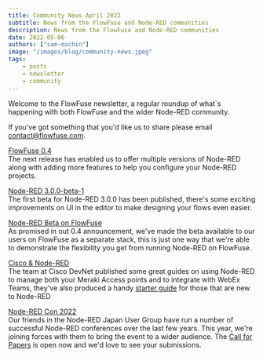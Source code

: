 ```yaml
---
title: Community News April 2022
subtitle: News from the FlowFuse and Node-RED communities
description: News from the FlowFuse and Node-RED communities
date: 2022-05-06
authors: ["sam-machin"]
image: "/images/blog/community-news.jpeg"
tags:
    - posts
    - newsletter
    - community
---
```


Welcome to the FlowFuse newsletter, a regular roundup of what\`s happening with both FlowFuse and the wider Node-RED community. 
<!--more-->
If you've got something that you'd like us to share please email [contact@flowfuse.com](mailto:contact@flowfuse.com).

[FlowFuse 0.4](/blog/2022/04/flowforge-04-released/)  
The next release has enabled us to offer multiple versions of Node-RED along with adding more features to help you configure your Node-RED projects.

[Node-RED 3.0.0-beta-1](https://discourse.nodered.org/t/node-red-3-0-0-beta-1-released/62124)  
The first beta for Node-RED 3.0.0 has been published, there's some exciting improvements on UI in the editor to make designing your flows even easier.

[Node-RED Beta on FlowFuse](/blog/2022/05/node-red-3-beta-stack/)  
As promised in out 0.4 announcement, we've made the beta available to our users on FlowFuse as a separate stack, this is just one way that we're able to demonstrate the flexibility you get from running Node-RED on FlowFuse.

[Cisco & Node-RED](https://developer.cisco.com/meraki/build/exploring-meraki-and-spark-apis-with-node-red/)  
The team at Cisco DevNet published some great guides on using Node-RED to manage both your Meraki Access points and to integrate with WebEx Teams, they've also produced a handy [starter guide](https://blogs.cisco.com/developer/helloworldlowcodenodered01) for those that are new to Node-RED

[Node-RED Con 2022](https://nrcon.nodered.org)  
Our friends in the Node-RED Japan User Group have run a number of successful Node-RED conferences over the last few years. This year, we're joining forces with them to bring the event to a wider audience. The [Call for Papers](https://www.papercall.io/nrcon2022) is open now and we'd love to see your submissions.
